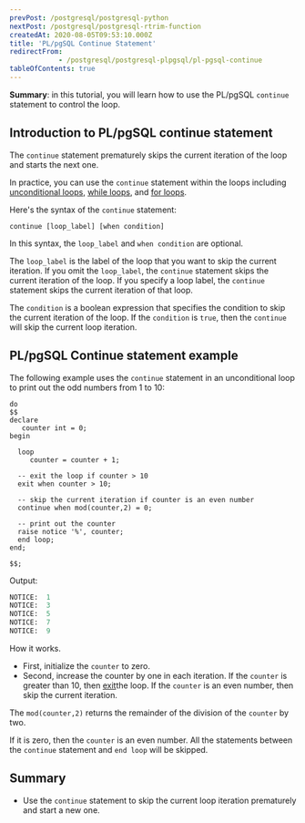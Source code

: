```yaml
---
prevPost: /postgresql/postgresql-python
nextPost: /postgresql/postgresql-rtrim-function
createdAt: 2020-08-05T09:53:10.000Z
title: 'PL/pgSQL Continue Statement'
redirectFrom: 
            - /postgresql/postgresql-plpgsql/pl-pgsql-continue
tableOfContents: true
---
```


**Summary**: in this tutorial, you will learn how to use the PL/pgSQL `continue` statement to control the loop.

## Introduction to PL/pgSQL continue statement

The `continue` statement prematurely skips the current iteration of the loop and starts the next one.

In practice, you can use the `continue` statement within the loops including [unconditional loops,](/postgresql/postgresql-plpgsql/plpgsql-loop-statements) [while loops](/postgresql/plpgsql-while-loop), and [for loops](/postgresql/postgresql-plpgsql/plpgsql-for-loop).

Here's the syntax of the `continue` statement:

```
continue [loop_label] [when condition]
```

In this syntax, the `loop_label` and `when condition` are optional.

The `loop_label` is the label of the loop that you want to skip the current iteration. If you omit the `loop_label`, the `continue` statement skips the current iteration of the loop. If you specify a loop label, the `continue` statement skips the current iteration of that loop.

The `condition` is a boolean expression that specifies the condition to skip the current iteration of the loop. If the `condition` is `true`, then the `continue` will skip the current loop iteration.

## PL/pgSQL Continue statement example

The following example uses the `continue` statement in an unconditional loop to print out the odd numbers from 1 to 10:

```
do
$$
declare
   counter int = 0;
begin

  loop
     counter = counter + 1;

  -- exit the loop if counter > 10
  exit when counter > 10;

  -- skip the current iteration if counter is an even number
  continue when mod(counter,2) = 0;

  -- print out the counter
  raise notice '%', counter;
  end loop;
end;

$$;
```

Output:

```sql
NOTICE:  1
NOTICE:  3
NOTICE:  5
NOTICE:  7
NOTICE:  9
```

How it works.

- First, initialize the `counter` to zero.
- Second, increase the counter by one in each iteration. If the `counter` is greater than 10, then [exit](/postgresql/postgresql-plpgsql/plpgsql-exit)the loop. If the `counter` is an even number, then skip the current iteration.

The `mod(counter,2)` returns the remainder of the division of the `counter` by two.

If it is zero, then the `counter` is an even number. All the statements between the `continue` statement and `end loop` will be skipped.

## Summary

- Use the `continue` statement to skip the current loop iteration prematurely and start a new one.
